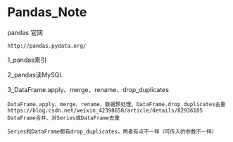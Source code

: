# Pandas_Note

pandas 官网
```
http://pandas.pydata.org/
```

1_pandas索引

2_pandas读MySQL

3_DataFrame.apply、merge、rename、drop_duplicates
```
DataFrame.apply、merge、rename，数据预处理、DataFrame.drop_duplicates去重
https://blog.csdn.net/weixin_42398658/article/details/82936185
DataFrame合并、对Series或DataFrame去重

Series和DataFrame都有drop_duplicates，两者有点不一样（可传入的参数不一样）
```

